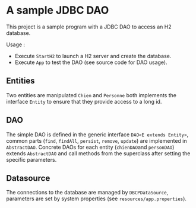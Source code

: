 # A sample JDBC DAO

This project is a sample program with a JDBC DAO to access an H2 database. 

Usage :

  * Execute `StartH2` to launch a H2 server and create the database.  
  * Execute `App` to test  the DAO (see source code for DAO usage).

## Entities

Two entities are manipulated `Chien` and `Personne` both implements the  interface `Entity` to ensure that they provide access to a long id.  

## DAO

The simple DAO is defined in the generic interface `DAO<E extends Entity>`, common parts (`find`, `findAll`, `persist`, `remove`, `update`) are implemented in `AbstractDAO`. 
Concrete DAOs for each entity (`chienDAO`and `personDAO`) extends `AbstractDAO` and call methods from the superclass after setting the specific parameters.   

## Datasource

The connections to the database are managed by `DBCPDataSource`, parameters are set by system properties (see `resources/app.properties`).
